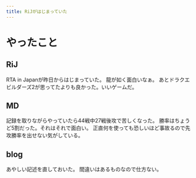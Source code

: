 ```yaml
---
title: RiJがはじまっていた
---
```


# やったこと

## RiJ

RTA in Japanが昨日からはじまっていた。
龍が如く面白いなぁ。
あとドラクエビルダーズ2が思ってたよりも良かった。いいゲームだ。

## MD

記録を取りながらやっていたら44戦中27戦後攻で苦しくなった。
勝率はちょうど5割だった。それはそれで面白い。
正直何を使っても恐しいほど事故るので先攻勝率を出せない気がしている。

## blog

あやしい記述を直しておいた。
間違いはあるものなので仕方ない。
